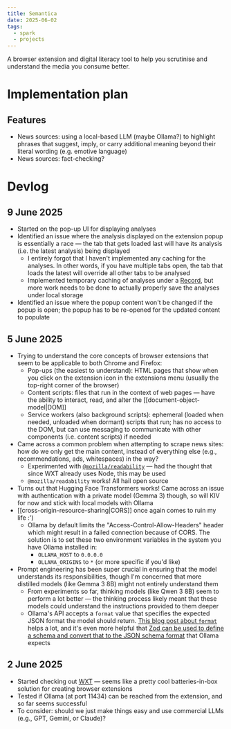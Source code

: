 ```yaml
---
title: Semantica
date: 2025-06-02
tags:
  - spark
  - projects
---
```

A browser extension and digital literacy tool to help you scrutinise and understand the media you consume better.

# Implementation plan

## Features

- News sources: using a local-based LLM (maybe Ollama?) to highlight phrases that suggest, imply, or carry additional meaning beyond their literal wording (e.g. emotive language)
- News sources: fact-checking?

# Devlog

## 9 June 2025

- Started on the pop-up UI for displaying analyses
- Identified an issue where the analysis displayed on the extension popup is essentially a race — the tab that gets loaded last will have its analysis (i.e. the latest analysis) being displayed
	- I entirely forgot that I haven't implemented any caching for the analyses. In other words, if you have multiple tabs open, the tab that loads the latest will override all other tabs to be analysed
	- Implemented temporary caching of analyses under a [Record](https://www.typescriptlang.org/docs/handbook/utility-types.html#recordkeys-type), but more work needs to be done to actually properly save the analyses under local storage
- Identified an issue where the popup content won't be changed if the popup is open; the popup has to be re-opened for the updated content to populate

## 5 June 2025

* Trying to understand the core concepts of browser extensions that seem to be applicable to both Chrome and Firefox:
	* Pop-ups (the easiest to understand): HTML pages that show when you click on the extension icon in the extensions menu (usually the top-right corner of the browser)
	* Content scripts: files that run in the context of web pages — have the ability to interact, read, and alter the [[document-object-model|DOM]] 
	* Service workers (also background scripts): ephemeral (loaded when needed, unloaded when dormant) scripts that run; has no access to the DOM, but can use messaging to communicate with other components (i.e. content scripts) if needed
* Came across a common problem when attempting to scrape news sites: how do we only get the main content, instead of everything else (e.g., recommendations, ads, whitespaces) in the way?
	* Experimented with [`@mozilla/readability`](https://github.com/mozilla/readability/) — had the thought that since WXT already uses Node, this may be used
	* `@mozilla/readability` works! All hail open source
* Turns out that Hugging Face Transformers works! Came across an issue with authentication with a private model (Gemma 3) though, so will KIV for now and stick with local models with Ollama
* [[cross-origin-resource-sharing|CORS]] once again comes to ruin my life :')
	* Ollama by default limits the "Access-Control-Allow-Headers" header which might result in a failed connection because of CORS. The solution is to set these two environment variables in the system you have Ollama installed in:
		* `OLLAMA_HOST` to `0.0.0.0`
		* `OLLAMA_ORIGINS` to `*` (or more specific if you'd like)
* Prompt engineering has been super crucial in ensuring that the model understands its responsibilities, though I'm concerned that more distilled models (like Gemma 3 8B) might not entirely understand them
	* From experiments so far, thinking models (like Qwen 3 8B) seem to perform a lot better — the thinking process likely meant that these models could understand the instructions provided to them deeper
	* Ollama's API accepts a `format` value that specifies the expected JSON format the model should return. [This blog post about `format`](https://ollama.com/blog/structured-outputs) helps a lot, and it's even more helpful that [Zod can be used to define a schema and convert that to the JSON schema format](https://zod.dev/json-schema) that Ollama expects

## 2 June 2025

- Started checking out [WXT](https://wxt.dev) — seems like a pretty cool batteries-in-box solution for creating browser extensions
- Tested if Ollama (at port 11434) can be reached from the extension, and so far seems successful
- To consider: should we just make things easy and use commercial LLMs (e.g., GPT, Gemini, or Claude)?